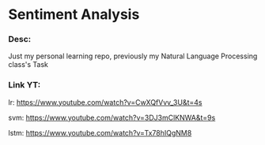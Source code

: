# Sentiment Analysis

### Desc:
Just my personal learning repo, previously my Natural Language Processing class's Task

### Link YT:

lr: https://www.youtube.com/watch?v=CwXQfVvv_3U&t=4s

svm: https://www.youtube.com/watch?v=3DJ3mClKNWA&t=9s

lstm: https://www.youtube.com/watch?v=Tx78hIQgNM8
